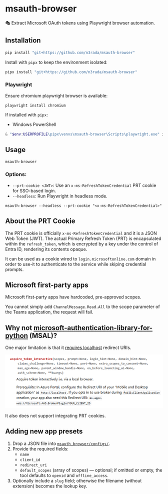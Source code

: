 # msauth-browser

🎭 Extract Microsoft OAuth tokens using Playwright browser automation.


## Installation

```bash
pip install "git+https://github.com/n3rada/msauth-browser"
```

Install with `pipx` to keep the environment isolated:
```bash
pipx install "git+https://github.com/n3rada/msauth-browser"
```

### Playwright

Ensure chromium playwright browser is available:
```shell
playwright install chromium
```

If installed with `pipx`:

- Windows PowerShell
```powershell
& "$env:USERPROFILE\pipx\venvs\msauth-browser\Scripts\playwright.exe" install chromium
```

## Usage

```shell
msauth-browser
```

### Options:
- `--prt-cookie <JWT>`: Use an `x-ms-RefreshTokenCredential` PRT cookie for SSO-based login.
- `--headless`: Run Playwright in headless mode.

```shell
msauth-browser --headless --prt-cookie "<x-ms-RefreshTokenCredential>"
```

## About the PRT Cookie

The PRT cookie is officially `x-ms-RefreshTokenCredential` and it is a JSON Web Token (JWT). The actual Primary Refresh Token (PRT) is encapsulated within the `refresh_token`, which is encrypted by a key under the control of Entra ID, rendering its contents opaque. 

It can be used as a cookie wired to `login.microsoftonline.com` domain in order to use-it to authenticate to the service while skiping credential prompts.

## Microsoft first-party apps

Microsoft first-party apps have hardcoded, pre-approved scopes.

You cannot simply add `ChannelMessage.Read.All` to the scope parameter of the Teams application, the request will fail.

## Why not [microsoft-authentication-library-for-python](https://github.com/AzureAD/microsoft-authentication-library-for-python) (MSAL)?

One major limitation is that it [requires localhost](https://msal-python.readthedocs.io/en/latest/) redirect URIs.

![MSAL documentation indicating localhost requirement](/media/msal_documentation.png)

It also does not support integrating PRT cookies.

## Adding new app presets

1. Drop a JSON file into [`msauth_browser/configs/`](./msauth_browser/configs/).
2. Provide the required fields:
	- `name`
	- `client_id`
	- `redirect_uri`
	- `default_scopes` (array of scopes) — optional; if omitted or empty, the tool defaults to `openid` and `offline_access`.
3. Optionally include a `slug` field; otherwise the filename (without extension) becomes the lookup key.
